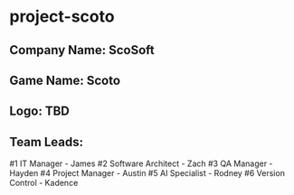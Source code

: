 # project-scoto

## Company Name: ScoSoft
## Game Name: Scoto

## Logo: TBD

## Team Leads:
#1 IT Manager - James
#2 Software Architect - Zach
#3 QA Manager - Hayden
#4 Project Manager - Austin
#5 AI Specialist - Rodney
#6 Version Control - Kadence

